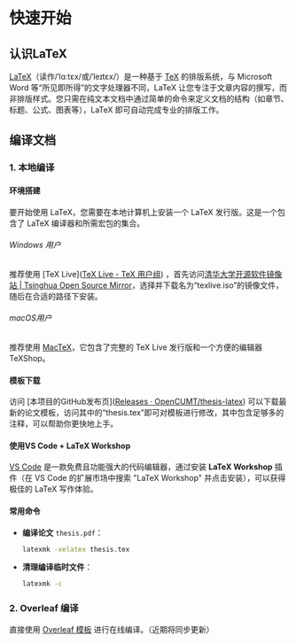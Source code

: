 # 快速开始

## 认识LaTeX

[LaTeX](https://zh.wikipedia.org/wiki/LaTeX)（读作/ˈlɑːtɛx/或/ˈleɪtɛx/）是一种基于 [TeX](https://zh.wikipedia.org/wiki/TeX) 的排版系统，与 Microsoft Word 等“所见即所得”的文字处理器不同，LaTeX 让您专注于文章内容的撰写，而非排版样式。您只需在纯文本文档中通过简单的命令来定义文档的结构（如章节、标题、公式、图表等），LaTeX 即可自动完成专业的排版工作。

## 编译文档

### 1. 本地编译

#### 环境搭建

要开始使用 LaTeX，您需要在本地计算机上安装一个 LaTeX 发行版。这是一个包含了 LaTeX 编译器和所需宏包的集合。

###### Windows 用户

推荐使用 [TeX Live]([TeX Live - TeX 用户组](https://tug.org/texlive/)) ，首先访问[清华大学开源软件镜像站 | Tsinghua Open Source Mirror](https://mirrors.tuna.tsinghua.edu.cn/CTAN/systems/texlive/Images/)，选择并下载名为“texlive.iso”的镜像文件，随后在合适的路径下安装。

###### macOS用户

推荐使用 [MacTeX](https://www.tug.org/mactex/)，它包含了完整的 TeX Live 发行版和一个方便的编辑器 TeXShop。

#### 模板下载

访问 [本项目的GitHub发布页]([Releases · OpenCUMT/thesis-latex](https://github.com/OpenCUMT/thesis-latex/releases)) 可以下载最新的论文模板，访问其中的“thesis.tex”即可对模板进行修改，其中包含足够多的注释，可以帮助你更快地上手。

#### 使用VS Code + LaTeX Workshop

[VS Code](https://code.visualstudio.com/) 是一款免费且功能强大的代码编辑器，通过安装 **LaTeX Workshop** 插件（在 VS Code 的扩展市场中搜索 "LaTeX Workshop" 并点击安装），可以获得极佳的 LaTeX 写作体验。

#### 常用命令

- **编译论文** `thesis.pdf`：
  
  ```bash
  latexmk -xelatex thesis.tex
  ```

- **清理编译临时文件**：
  
  ```bash
  latexmk -c
  ```

### 2. Overleaf 编译

直接使用 [Overleaf 模板](https://www.overleaf.com/latex/templates/10290-zhong-guo-kuang-ye-da-xue-shuo-shi-sheng-bi-ye-lun-wen-mo-ban/qwggynbswxwg) 进行在线编译。（近期将同步更新）